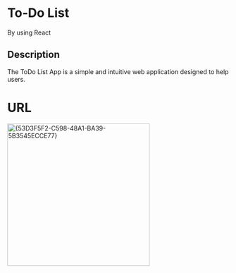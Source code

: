 # To-Do List 
By using React

## **Description**
The ToDo List App is a simple and intuitive web application designed to help users.

# URL
<img width="323" alt="{53D3F5F2-C598-48A1-BA39-5B3545ECCE77}" src="https://github.com/user-attachments/assets/25c752eb-484f-411b-b9ac-d390460a6b51" />
